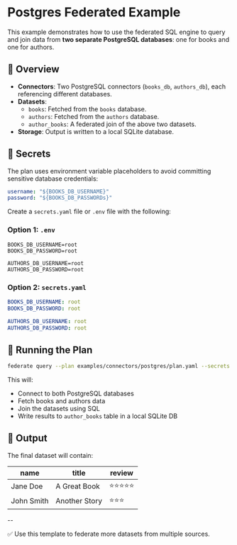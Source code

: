 
# Postgres Federated Example

This example demonstrates how to use the federated SQL engine to query and join data from **two separate PostgreSQL databases**: one for books and one for authors.

## 📄 Overview

- **Connectors**: Two PostgreSQL connectors (`books_db`, `authors_db`), each referencing different databases.
- **Datasets**:
  - `books`: Fetched from the `books` database.
  - `authors`: Fetched from the `authors` database.
  - `author_books`: A federated join of the above two datasets.
- **Storage**: Output is written to a local SQLite database.

## 🔐 Secrets

The plan uses environment variable placeholders to avoid committing sensitive database credentials:

```yaml
username: "${BOOKS_DB_USERNAME}"
password: "${BOOKS_DB_PASSWORDs}"
```

Create a `secrets.yaml` file or `.env` file with the following:

### Option 1: `.env`

```env
BOOKS_DB_USERNAME=root
BOOKS_DB_PASSWORD=root

AUTHORS_DB_USERNAME=root
AUTHORS_DB_PASSWORD=root
```

### Option 2: `secrets.yaml`

```yaml
BOOKS_DB_USERNAME: root
BOOKS_DB_PASSWORD: root

AUTHORS_DB_USERNAME: root
AUTHORS_DB_PASSWORD: root
```

## 🚀 Running the Plan

```bash
federate query --plan examples/connectors/postgres/plan.yaml --secrets examples/connectors/postgres/secrets-authors.yaml,examples/connectors/postgres/secrets-books.yaml
```

This will:
- Connect to both PostgreSQL databases
- Fetch books and authors data
- Join the datasets using SQL
- Write results to `author_books` table in a local SQLite DB

## 🧪 Output

The final dataset will contain:

| name        | title             | review       |
|-------------|-------------------|--------------|
| Jane Doe    | A Great Book      | ⭐⭐⭐⭐⭐       |
| John Smith  | Another Story     | ⭐⭐⭐         |

--

✅ Use this template to federate more datasets from multiple sources.
